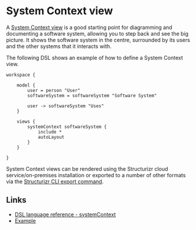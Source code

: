 # System Context view

A [System Context view](https://c4model.com/#SystemContextDiagram) is a good starting point for diagramming and documenting a software system, allowing you to step back and see the big picture. It shows the software system in the centre, surrounded by its users and the other systems that it interacts with.

The following DSL shows an example of how to define a System Context view.

```
workspace {

    model {
        user = person "User"
        softwareSystem = softwareSystem "Software System"

        user -> softwareSystem "Uses"
    }

    views {
        systemContext softwareSystem {
            include *
            autoLayout
        }
    }
    
}
```

System Context views can be rendered using the Structurizr cloud service/on-premises installation or exported to a number of other formats via the [Structurizr CLI export command](https://github.com/structurizr/cli/blob/master/docs/export.md).

## Links

- [DSL language reference - systemContext](https://github.com/structurizr/dsl/blob/master/docs/language-reference.md#systemContext-view)
- [Example](http://structurizr.com/dsl?src=https://raw.githubusercontent.com/structurizr/dsl/master/docs/cookbook/system-context-view/example.dsl)